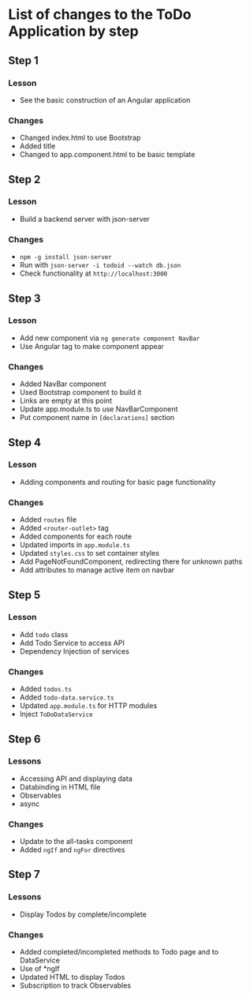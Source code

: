 ﻿# List of changes to the ToDo Application by step

## Step 1

### Lesson

- See the basic construction of an Angular application

### Changes

- Changed index.html to use Bootstrap
- Added title
- Changed to app.component.html to be basic template

## Step 2

### Lesson

- Build a backend server with json-server

### Changes

- `npm -g install json-server`
- Run with `json-server -i todoid --watch db.json`
- Check functionality at `http://localhost:3000`

## Step 3

### Lesson

- Add new component via `ng generate component NavBar`
- Use Angular tag to make component appear

### Changes

- Added NavBar component
- Used Bootstrap component to build it
- Links are empty at this point
- Update app.module.ts to use NavBarComponent
- Put component name in `[declarations]` section

## Step 4

### Lesson

- Adding components and routing for basic page functionality

### Changes

- Added `routes` file
- Added `<router-outlet>` tag
- Added components for each route
- Updated imports in `app.module.ts`
- Updated `styles.css` to set container styles
- Add PageNotFoundComponent, redirecting there for unknown paths
- Add attributes to manage active item on navbar

## Step 5

### Lesson

- Add `todo` class
- Add Todo Service to access API
- Dependency Injection of services

### Changes

- Added `todos.ts`
- Added `todo-data.service.ts`
- Updated `app.module.ts` for HTTP modules
- Inject `ToDoDataService`

## Step 6

### Lessons

- Accessing API and displaying data
- Databinding in HTML file
- Observables
- async

### Changes

- Update to the all-tasks component
- Added `ngIf` and `ngFor` directives

## Step 7

### Lessons

- Display Todos by complete/incomplete

### Changes

- Added completed/incompleted methods to Todo page and to DataService
- Use of *ngIf
- Updated HTML to display Todos
- Subscription to track Observables
